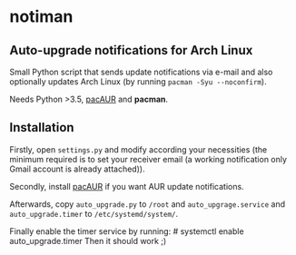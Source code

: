 notiman
=============
Auto-upgrade notifications for Arch Linux
--------------------------------------------------------
Small Python script that sends update notifications via e-mail and also optionally updates Arch Linux (by running `pacman -Syu --noconfirm`).

  Needs Python >3.5, [pacAUR](https://aur.archlinux.org/packages/pacaur/) and **pacman**.


Installation
------------
Firstly, open `settings.py` and modify according your necessities (the minimum required is to set your receiver email (a working notification only Gmail account is already attached)).

Secondly, install [pacAUR](https://aur.archlinux.org/packages/pacaur/) if you want AUR update notifications.

Afterwards, copy `auto_upgrade.py` to `/root` and `auto_upgrage.service` and `auto_upgrade.timer` to `/etc/systemd/system/`.


Finally enable the timer service by running:
    # systemctl enable auto_upgrade.timer
Then it should work ;)

